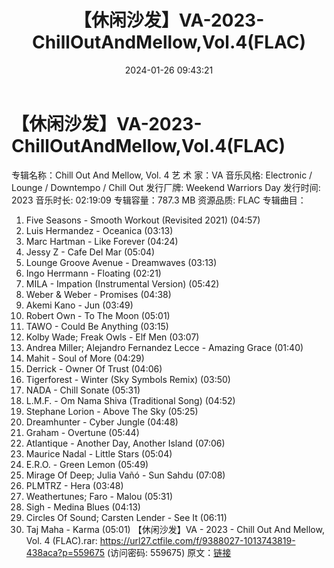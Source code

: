 ﻿---
title: 【休闲沙发】VA-2023-ChillOutAndMellow,Vol.4(FLAC)
date: 2024-01-26 09:43:21
categories: 古典音乐、新世纪、纯音雅乐
tags: 纯音雅乐
---
# 【休闲沙发】VA-2023-ChillOutAndMellow,Vol.4(FLAC)

专辑名称：Chill Out And Mellow, Vol. 4
艺 术 家：VA
音乐风格: Electronic / Lounge / Downtempo / Chill Out
发行厂牌: Weekend Warriors Day
发行时间: 2023
音乐时长: 02:19:09
专辑容量：787.3 MB
资源品质: FLAC
专辑曲目：
01. Five Seasons - Smooth Workout (Revisited 2021) (04:57)
02. Luis Hermandez - Oceanica (03:13)
03. Marc Hartman - Like Forever (04:24)
04. Jessy Z - Cafe Del Mar (05:04)
05. Lounge Groove Avenue - Dreamwaves (03:13)
06. Ingo Herrmann - Floating (02:21)
07. MILA - Impation (Instrumental Version) (05:42)
08. Weber & Weber - Promises (04:38)
09. Akemi Kano - Jun (03:49)
10. Robert Own - To The Moon (05:01)
11. TAWO - Could Be Anything (03:15)
12. Kolby Wade; Freak Owls - Elf Men (03:07)
13. Andrea Miller; Alejandro Fernandez Lecce - Amazing Grace
(01:40)
14. Mahit - Soul of More (04:29)
15. Derrick - Owner Of Trust (04:06)
16. Tigerforest - Winter (Sky Symbols Remix) (03:50)
17. NADA - Chill Sonate (05:31)
18. L.M.F. - Om Nama Shiva (Traditional Song) (04:52)
19. Stephane Lorion - Above The Sky (05:25)
20. Dreamhunter - Cyber Jungle (04:48)
21. Graham - Overtune (05:44)
22. Atlantique - Another Day, Another Island (07:06)
23. Maurice Nadal - Little Stars (05:04)
24. E.R.O. - Green Lemon (05:49)
25. Mirage Of Deep; Julia Vañó - Sun Sahdu (07:08)
26. PLMTRZ - Hera (03:48)
27. Weathertunes; Faro - Malou (05:31)
28. Sigh - Medina Blues (04:13)
29. Circles Of Sound; Carsten Lender - See It (06:11)
30. Taj Maha - Karma (05:01)
【休闲沙发】VA - 2023 - Chill Out And Mellow, Vol. 4 (FLAC).rar:
https://url27.ctfile.com/f/9388027-1013743819-438aca?p=559675
(访问密码: 559675)
原文：[链接](https://blog.sina.com.cn/s/blog_1647c7e76010314ay.html)